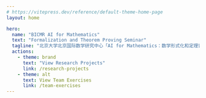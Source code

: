 ```yaml
---
# https://vitepress.dev/reference/default-theme-home-page
layout: home

hero:
  name: "BICMR AI for Mathematics"
  text: "Formalization and Theorem Proving Seminar"
  tagline: "北京大学北京国际数学研究中心「AI for Mathematics：数学形式化和定理证明」本科生暑期科研培训班"
  actions:
    - theme: brand
      text: "View Research Projects"
      link: /research-projects
    - theme: alt
      text: View Team Exercises
      link: /team-exercises
---
```

